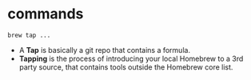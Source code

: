 # commands
`brew tap ...`
- A **Tap** is basically a git repo that contains a formula. 
- **Tapping** is the process of introducing your local Homebrew to a 3rd party source, that contains tools outside the Homebrew core list.
